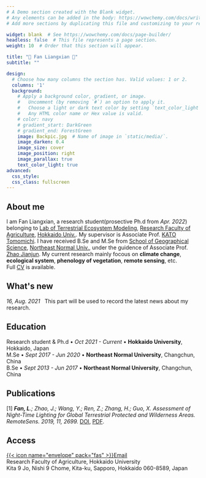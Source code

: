 ```yaml
---
# A Demo section created with the Blank widget.
# Any elements can be added in the body: https://wowchemy.com/docs/writing-markdown-latex/
# Add more sections by duplicating this file and customizing to your requirements.

widget: blank  # See https://wowchemy.com/docs/page-builder/
headless: false  # This file represents a page section.
weight: 10  # Order that this section will appear.

title: "🌸 Fan Liangxian 🌸"
subtitle: ""

design:
  # Choose how many columns the section has. Valid values: 1 or 2.
  columns: '1'
  background:
    # Apply a background color, gradient, or image.
    #   Uncomment (by removing `#`) an option to apply it.
    #   Choose a light or dark text color by setting `text_color_light`.
    #   Any HTML color name or Hex value is valid.
    # color: navy
    # gradient_start: DarkGreen
    # gradient_end: ForestGreen
    image: Backpic.jpg  # Name of image in `static/media/`.
    image_darken: 0.4
    image_size: cover
    image_position: right
    image_parallax: true
    text_color_light: true
advanced:
  css_style:
  css_class: fullscreen
---
```


## About me

I am Fan Liangxian, a research student(prosective Ph.d from *Apr. 2022*) belonging to [Lab of Terrestrial Ecosystem Modeling](https://terraecomod.wixsite.com/kato-lab-hokudai-e), 
 [Research Faculty of Agriculture](https://www.agr.hokudai.ac.jp/en/r), [Hokkaido Univ.](https://www.global.hokudai.ac.jp/). My supervisor is Associate Prof. [KATO Tomomichi](https://terraecomod.wixsite.com/kato-lab-hokudai-e/tomomichi-kato). 
 I have received B.Se and M.Se from [School of Geographical Science](http://geo.nenu.edu.cn/), [Northeast Normal Univ.](http://www.nenu.edu.cn/), under the guidence of Associate Prof. [Zhao Jianjun](http://js.nenu.edu.cn/teacher/index.php?zgh=1001900147). 
 My current research mainly focous on **climate change**, **ecological system**, **phenology of vegetation**, **remote sensing**, etc.<br>Full [CV](/files/cv.pdf) is available.


## What's new

*16, Aug. 2021* &nbsp; This part will be used to record the latest news about my research.


## Education

Research student & Ph.d  •  *Oct 2021 - Current*  •  **Hokkaido University**, Hokkaido, Japan<br>
M.Se  •  *Sept 2017 - Jun 2020*  •  **Northeast Normal University**, Changchun, China<br>
B.Se  •  *Sept 2013 - Jun 2017*  •  **Northeast Normal University**, Changchun, China


## Publications
[1] ***Fan, L**.; Zhao, J.; Wang, Y.; Ren, Z.; Zhang, H.; Guo, X. Assessment of Night-Time Lighting for Global Terrestrial Protected and Wilderness Areas. RemoteSens. 2019, 11, 2699.* [DOI](https://www.mdpi.com/2072-4292/11/22/2699), [PDF](/files/remotesensing-11-02699-v2.pdf).


## Access
[{{< icon name="envelope" pack="fas" >}}Email](mailto:Fanlx202@nenu.edu.cn)<br>
Research Faculty of Agriculture, Hokkaido University<br>
Kita 9 Jo, Nishi 9 Chome, Kita-ku, Sapporo, Hokkaido 060-8589, Japan

